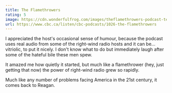 ```yaml
---
title: The Flamethrowers
rating: 5
image: https://cdn.wonderfulfrog.com/images/theflamethrowers-podcast-template.avif
url: https://www.cbc.ca/listen/cbc-podcasts/1026-the-flamethrowers
---
```


I appreciated the host's occasional sense of humour, because the podcast uses real audio from some of the right-wind radio hosts and it can be... vitriolic, to put it nicely. I don't know what to do but immediately laugh after some of the hateful bile these men spew.

It amazed me how quietly it started, but much like a flamethrower (hey, just getting that now) the power of right-wind radio grew so rapidly.

Much like any number of problems facing America in the 21st century, it comes back to Reagan.

